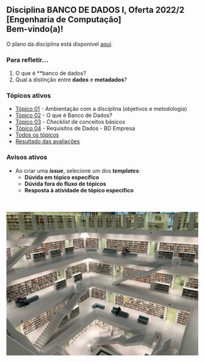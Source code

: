 ## Disciplina **BANCO DE DADOS I**, Oferta 2022/2<br>[Engenharia de Computação]<br>Bem-vindo(a)!<br> 

O plano da disciplina está disponível [aqui](./media/bd-2022-2-bec-plano.pdf).<br>

### Para refletir...

1. O que é **banco de dados?
1. Qual a distinção entre **dados** e **metadados**?

### Tópicos ativos

- [Tópico 01](./topicos/topico-01.md) - Ambientação com a disciplina (objetivos e metodologia)
- [Tópico 02](./topicos/topico-02.md) - O que é Banco de Dados?
- [Tópico 03](./topicos/topico-03.md) - _Checklist_ de conceitos básicos
- [Tópico 04](./topicos/topico-04.md) - Requisitos de Dados - BD Empresa
- [Todos os tópicos](topicos/topicos.md)
- [Resultado das avaliações]()

### Avisos ativos

- Ao criar uma _**issue**_, selecione um dos _**templates**_:
  - **Dúvida em tópico específico**
  - **Dúvida fora do fluxo de tópicos**
  - **Resposta à atividade de tópico específico**

<br>
<br>
<img src="./media/tobias-fischer-PkbZahEG2Ng-unsplash.jpg" width="500">

